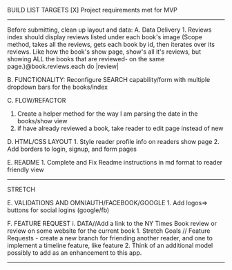BUILD LIST TARGETS
[X] Project requirements met for MVP
_____________________________
Before submitting, clean up layout and data:
A. Data Delivery
    1. Reviews index should display reviews listed under each book's image
    (Scope method, takes all the reviews, gets each book by id, then iterates over its reviews. Like how the book's show page, show's all it's reviews, but showing ALL the books that are reviewed- on the same page.)@book.reviews.each do |review|
    
B. FUNCTIONALITY: Reconfigure SEARCH capability/form with multiple dropdown bars for the books/index

C. FLOW/REFACTOR
 1.  Create a helper method for the way I am parsing the date in the books/show view
 2. if have already reviewed a book, take reader to edit page instead of new

D. HTML/CSS LAYOUT
    1. Style reader profile info on readers show page
    2. Add borders to login, signup, and form pages
 
E. README
    1. Complete and Fix Readme instructions in md format to reader friendly view
____________________________________    
STRETCH

E. VALIDATIONS AND OMNIAUTH/FACEBOOK/GOOGLE
    1. Add logos=> buttons for social logins (google/fb)


F. FEATURE REQUEST
    i. DATA//Add a link to the NY Times Book review or review on some website for the current book
    1. Stretch Goals // Feature Requests - create a new branch for friending another reader, and one to implement a timeline feature, like feature
    2. Think of an additional model possibly to add as an enhancement to this app.
______________________________



